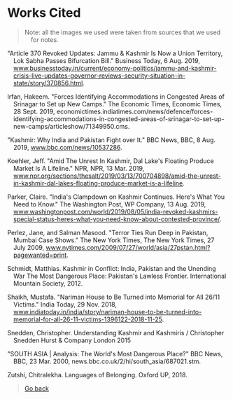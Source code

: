 # Works Cited
> Note: all the images we used were taken from sources that we used for notes.
<style>
p{
  padding-left: 1em;
  text-indent: -1em;
}
</style>
"Article 370 Revoked Updates: Jammu & Kashmir Is Now a Union Territory, Lok Sabha Passes Bifurcation Bill." Business Today, 6 Aug. 2019, www.businesstoday.in/current/economy-politics/jammu-and-kashmir-crisis-live-updates-governor-reviews-security-situation-in-state/story/370856.html.  


Irfan, Hakeem. "Forces Identifying Accommodations in Congested Areas of Srinagar to Set up New Camps." The Economic Times, Economic Times, 28 Sept. 2019, economictimes.indiatimes.com/news/defence/forces-identifying-accommodations-in-congested-areas-of-srinagar-to-set-up-new-camps/articleshow/71349950.cms.  


"Kashmir: Why India and Pakistan Fight over It." BBC News, BBC, 8 Aug. 2019, www.bbc.com/news/10537286.  


Koehler, Jeff. "Amid The Unrest In Kashmir, Dal Lake's Floating Produce Market Is A Lifeline." NPR, NPR, 13 Mar. 2019, www.npr.org/sections/thesalt/2019/03/13/700704898/amid-the-unrest-in-kashmir-dal-lakes-floating-produce-market-is-a-lifeline.  


Parker, Claire. "India's Clampdown on Kashmir Continues. Here's What You Need to Know." The Washington Post, WP Company, 13 Aug. 2019, www.washingtonpost.com/world/2019/08/05/india-revoked-kashmirs-special-status-heres-what-you-need-know-about-contested-province/.  


Perlez, Jane, and Salman Masood. "Terror Ties Run Deep in Pakistan, Mumbai Case Shows." The New York Times, The New York Times, 27 July 2009, www.nytimes.com/2009/07/27/world/asia/27pstan.html?pagewanted=print.  


Schmidt, Matthias. Kashmir in Conflict: India, Pakistan and the Unending War The Most Dangerous Place: Pakistan's Lawless Frontier. International Mountain Society, 2012.  


Shaikh, Mustafa. "Nariman House to Be Turned into Memorial for All 26/11 Victims." India Today, 29 Nov. 2018, www.indiatoday.in/india/story/nariman-house-to-be-turned-into-memorial-for-all-26-11-victims-1396122-2018-11-25.  


Snedden, Christopher. Understanding Kashmir and Kashmiris / Christopher Snedden Hurst & Company London 2015  


"SOUTH ASIA \| Analysis: The World's Most Dangerous Place?" BBC News, BBC, 23 Mar. 2000, news.bbc.co.uk/2/hi/south_asia/687021.stm.  


Zutshi, Chitralekha. Languages of Belonging. Oxford UP, 2018.  

> [Go back](.)

